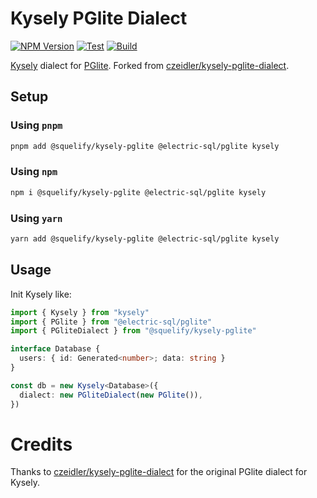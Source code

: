 # Kysely PGlite Dialect

[![NPM Version](https://img.shields.io/npm/v/@squelify/kysely-pglite)](https://www.npmjs.com/package/@squelify/kysely-pglite)
[![Test](https://github.com/squelify/kysely-pglite/actions/workflows/test.yml/badge.svg)](https://github.com/squelify/kysely-pglite/actions/workflows/test.yml)
[![Build](https://github.com/squelify/kysely-pglite/actions/workflows/build.yml/badge.svg)](https://github.com/squelify/kysely-pglite/actions/workflows/build.yml)

[Kysely](https://github.com/koskimas/kysely) dialect for [PGlite](https://pglite.dev/).
Forked from [czeidler/kysely-pglite-dialect](https://github.com/czeidler/kysely-pglite-dialect).

## Setup

### Using `pnpm`

```bash
pnpm add @squelify/kysely-pglite @electric-sql/pglite kysely
```

### Using `npm`

```bash
npm i @squelify/kysely-pglite @electric-sql/pglite kysely
```

### Using `yarn`

```bash
yarn add @squelify/kysely-pglite @electric-sql/pglite kysely
```

## Usage

Init Kysely like:

```typescript
import { Kysely } from "kysely"
import { PGlite } from "@electric-sql/pglite"
import { PGliteDialect } from "@squelify/kysely-pglite"

interface Database {
  users: { id: Generated<number>; data: string }
}

const db = new Kysely<Database>({
  dialect: new PGliteDialect(new PGlite()),
})
```

# Credits

Thanks to [czeidler/kysely-pglite-dialect](https://github.com/czeidler/kysely-pglite-dialect) 
for the original PGlite dialect for Kysely.
